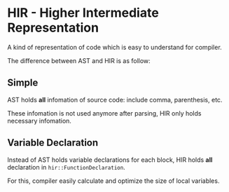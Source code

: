 # HIR - Higher Intermediate Representation

A kind of representation of code which is easy to understand for compiler.

The difference between AST and HIR is as follow:

## Simple

AST holds **all** infomation of source code: include comma, parenthesis, etc.

These infomation is not used anymore after parsing, HIR only holds necessary infomation.

## Variable Declaration

Instead of AST holds variable declarations for each block, HIR holds **all** declaration in `hir::FunctionDeclaration`.

For this, compiler easily calculate and optimize the size of local variables.
